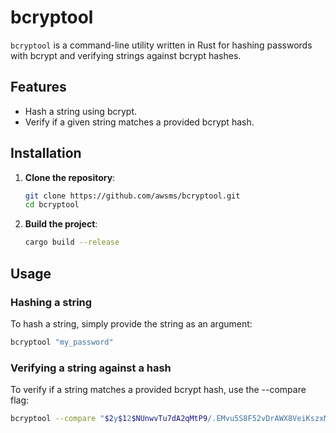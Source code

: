 # bcryptool

`bcryptool` is a command-line utility written in Rust for hashing passwords with bcrypt and verifying strings against bcrypt hashes.

## Features

- Hash a string using bcrypt.
- Verify if a given string matches a provided bcrypt hash.

## Installation

1. **Clone the repository**:
    ```sh
    git clone https://github.com/awsms/bcryptool.git
    cd bcryptool
    ```

2. **Build the project**:
    ```sh
    cargo build --release
    ```

## Usage

### Hashing a string

To hash a string, simply provide the string as an argument:

```sh
bcryptool "my_password"
```

### Verifying a string against a hash

To verify if a string matches a provided bcrypt hash, use the --compare flag:

```sh
bcryptool --compare "$2y$12$NUnwvTu7dA2qMtP9/.EMvu5S8F52vDrAWX8VeiKszxM4wKYaZ.mE." "my_password"
```
